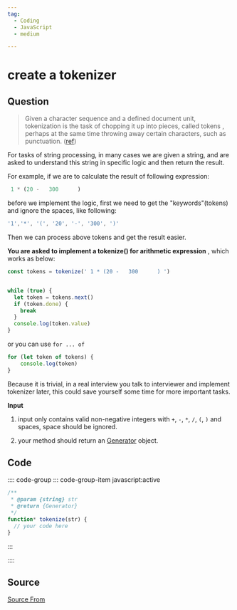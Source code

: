 ```yaml
---
tag:
  - Coding
  - JavaScript
  - medium

---
```

  
# create a tokenizer

## Question
> Given a character sequence and a defined document unit, tokenization is the task of chopping it up into pieces, called tokens , perhaps at the same time throwing away certain characters, such as punctuation. ([ref](https://nlp.stanford.edu/IR-book/html/htmledition/tokenization-1.html))

For tasks of string processing, in many cases we are given a string, and are asked to understand this string in specific logic and then return the result.

For example, if we are to calculate the result of following expression:

```js
 1 * (20 -   300      ) 
```

before we implement the logic, first we need to get the "keywords"(tokens) and ignore the spaces, like following:

```js
'1','*', '(', '20', '-', '300', ')'
```

Then we can process above tokens and get the result easier.

**You are asked to implement a tokenize() for arithmetic expression** , which works as below:

```js
const tokens = tokenize(' 1 * (20 -   300      ) ')


while (true) {
  let token = tokens.next()
  if (token.done) {
    break
  }
  console.log(token.value)
}
```

or you can use `for ... of`

```js
for (let token of tokens) {
    console.log(token)   
}
```

Because it is trivial, in a real interview you talk to interviewer and implement tokenizer later, this could save yourself some time for more important tasks.

**Input**

1.  input only contains valid non-negative integers with `+`, `-`, `*`, `/`, `(`, `)` and spaces, space should be ignored.
    
2.  your method should return an [Generator](https://developer.mozilla.org/en-US/docs/Web/JavaScript/Reference/Global_Objects/Generator) object.

## Code
:::: code-group
::: code-group-item javascript:active
```javascript
/**
 * @param {string} str
 * @return {Generator}
 */
function* tokenize(str) {
  // your code here
}
```
:::
    
::::



##  Source
[Source From](https://bigfrontend.dev/problem/create-a-tokenizer)

  